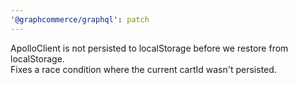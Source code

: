 ```yaml
---
'@graphcommerce/graphql': patch
---
```


ApolloClient is not persisted to localStorage before we restore from localStorage.  
Fixes a race condition where the current cartId wasn't persisted.
